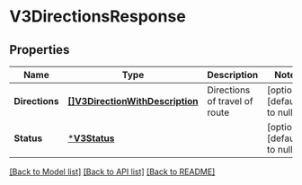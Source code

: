# V3DirectionsResponse

## Properties
Name | Type | Description | Notes
------------ | ------------- | ------------- | -------------
**Directions** | [**[]V3DirectionWithDescription**](V3.DirectionWithDescription.md) | Directions of travel of route | [optional] [default to null]
**Status** | [***V3Status**](V3.Status.md) |  | [optional] [default to null]

[[Back to Model list]](../README.md#documentation-for-models) [[Back to API list]](../README.md#documentation-for-api-endpoints) [[Back to README]](../README.md)

